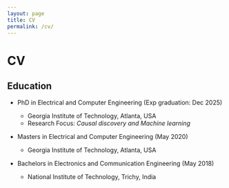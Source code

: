 ```yaml
---
layout: page
title: CV
permalink: /cv/
---
```


# CV

## Education
- PhD in Electrical and Computer Engineering (Exp graduation: Dec 2025)
  - Georgia Institute of Technology, Atlanta, USA
  - Research Focus: *Causal discovery and Machine learning*

- Masters in Electrical and Computer Engineering (May 2020)
  - Georgia Institute of Technology, Atlanta, USA

- Bachelors in Electronics and Communication Engineering (May 2018)
  - National Institute of Technology, Trichy, India
